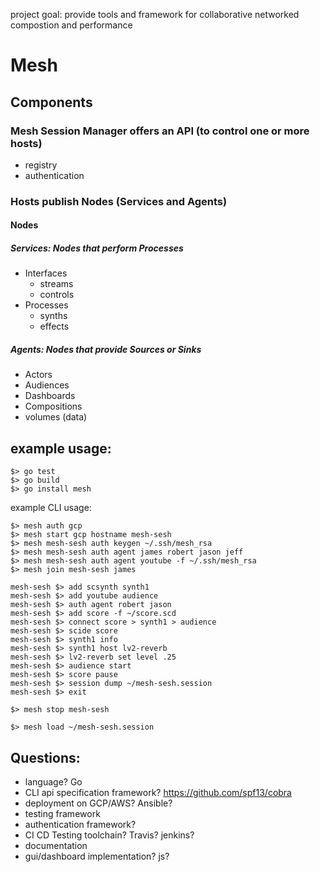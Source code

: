 project goal: provide tools and framework for collaborative networked compostion and performance 

# Mesh 

## Components 

### Mesh Session Manager offers an API (to control one or more hosts)
  - registry
  - authentication

### Hosts publish Nodes (Services and Agents)


#### Nodes
##### Services: Nodes that perform Processes 
   - Interfaces
      - streams 
      - controls
   - Processes
      - synths
      - effects


##### Agents: Nodes that provide Sources or Sinks
   - Actors
   - Audiences
   - Dashboards
   - Compositions
   - volumes (data)

## example usage:

``` 
$> go test
$> go build 
$> go install mesh
```

example CLI usage: 

```
$> mesh auth gcp
$> mesh start gcp hostname mesh-sesh 
$> mesh mesh-sesh auth keygen ~/.ssh/mesh_rsa
$> mesh mesh-sesh auth agent james robert jason jeff 
$> mesh mesh-sesh auth agent youtube -f ~/.ssh/mesh_rsa
$> mesh join mesh-sesh james
```

```
mesh-sesh $> add scsynth synth1
mesh-sesh $> add youtube audience
mesh-sesh $> auth agent robert jason 
mesh-sesh $> add score -f ~/score.scd 
mesh-sesh $> connect score > synth1 > audience
mesh-sesh $> scide score
mesh-sesh $> synth1 info
mesh-sesh $> synth1 host lv2-reverb 
mesh-sesh $> lv2-reverb set level .25
mesh-sesh $> audience start
mesh-sesh $> score pause
mesh-sesh $> session dump ~/mesh-sesh.session
mesh-sesh $> exit
```

```
$> mesh stop mesh-sesh

$> mesh load ~/mesh-sesh.session
```

## Questions:
- language? Go 
- CLI api specification framework? https://github.com/spf13/cobra
- deployment on GCP/AWS? Ansible?
- testing framework
- authentication framework?
- CI CD Testing toolchain? Travis? jenkins?
- documentation 
- gui/dashboard implementation? js?
    
